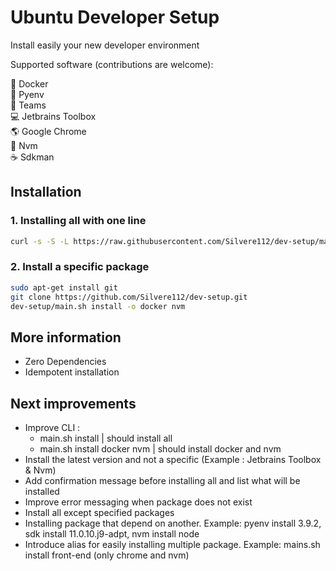 # Ubuntu Developer Setup
Install easily your new developer environment

Supported software (contributions are welcome):

:whale: Docker <br/>
:snake: Pyenv <br/>
:office: Teams <br/>
:computer: Jetbrains Toolbox <br/>
:earth_americas: Google Chrome <br/>
:hammer: Nvm <br/>
:coffee: Sdkman <br/>

## Installation

### 1. Installing all with one line
```bash
curl -s -S -L https://raw.githubusercontent.com/Silvere112/dev-setup/main/install.sh | bash
```

### 2. Install a specific package
```bash
sudo apt-get install git
git clone https://github.com/Silvere112/dev-setup.git
dev-setup/main.sh install -o docker nvm
```

## More information
* Zero Dependencies
* Idempotent installation

## Next improvements
- Improve CLI :
  * main.sh install | should install all
  * main.sh install docker nvm | should install docker and nvm
- Install the latest version and not a specific (Example : Jetbrains Toolbox & Nvm)
- Add confirmation message before installing all and list what will be installed
- Improve error messaging when package does not exist
- Install all except specified packages
- Installing package that depend on another. Example: pyenv install 3.9.2, sdk install 11.0.10.j9-adpt, nvm install node
- Introduce alias for easily installing multiple package. Example: mains.sh install front-end (only chrome and nvm)
